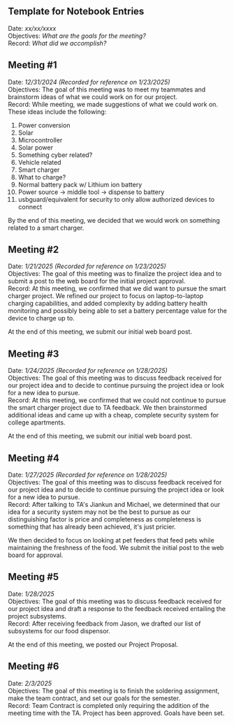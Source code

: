 ## Template for Notebook Entries
Date:         _xx/xx/xxxx_  
Objectives:   _What are the goals for the meeting?_  
Record:       _What did we accomplish?_

## Meeting #1
Date:         _12/31/2024 (Recorded for reference on 1/23/2025)_  
Objectives:   The goal of this meeting was to meet my teammates and brainstorm ideas of what we could work on for our project.  
Record:       While meeting, we made suggestions of what we could work on. These ideas include the following:  
  1. Power conversion  
  2. Solar  
  3. Microcontroller  
  4. Solar power
  5. Something cyber related?
  6. Vehicle related
  7. Smart charger
  8. What to charge?
  9. Normal battery pack w/ Lithium ion battery
  10. Power source -> middle tool -> dispense to battery
  11. usbguard/equivalent for security to only allow authorized devices to connect

By the end of this meeting, we decided that we would work on something related to a smart charger. 

## Meeting #2
Date:         _1/21/2025 (Recorded for reference on 1/23/2025)_  
Objectives:   The goal of this meeting was to finalize the project idea and to submit a post to the web board for the initial project approval.  
Record:       At this meeting, we confirmed that we did want to pursue the smart charger project. We refined our project to focus on laptop-to-laptop charging capabilities, and added complexity by adding battery health monitoring and possibly being able to set a battery percentage value for the device to charge up to.  

At the end of this meeting, we submit our initial web board post.

## Meeting #3
Date:         _1/24/2025 (Recorded for reference on 1/28/2025)_  
Objectives:   The goal of this meeting was to discuss feedback received for our project idea and to decide to continue pursuing the project idea or look for a new idea to pursue.   
Record:       At this meeting, we confirmed that we could not continue to pursue the smart charger project due to TA feedback. We then brainstormed additional ideas and came up with a cheap, complete security system for college apartments.  

At the end of this meeting, we submit our initial web board post.

## Meeting #4
Date:         _1/27/2025 (Recorded for reference on 1/28/2025)_  
Objectives:   The goal of this meeting was to discuss feedback received for our project idea and to decide to continue pursuing the project idea or look for a new idea to pursue.  
Record:       After talking to TA's Jiankun and Michael, we determined that our idea for a security system may not be the best to pursue as our distinguishing factor is price and completeness as completeness is something that has already been achieved, it's just pricier.  

We then decided to focus on looking at pet feeders that feed pets while maintaining the freshness of the food. We submit the initial post to the web board for approval.

## Meeting #5
Date:         _1/28/2025_  
Objectives:   The goal of this meeting was to discuss feedback received for our project idea and draft a response to the feedback received entailing the project subsystems.  
Record:       After receiving feedback from Jason, we drafted our list of subsystems for our food dispensor.

At the end of this meeting, we posted our Project Proposal.

## Meeting #6
Date:         _2/3/2025_  
Objectives:   The goal of this meeting is to finish the soldering assignment, make the team contract, and set our goals for the semester.   
Record:       Team Contract is completed only requiring the addition of the meeting time with the TA. Project has been approved. Goals have been set.  


